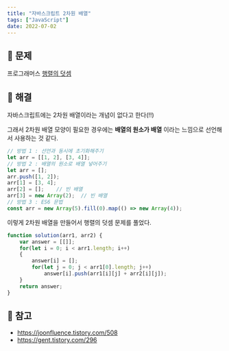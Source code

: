 ```yaml
---
title: "자바스크립트 2차원 배열"
tags: ["JavaScript"]
date: 2022-07-02
---
```


## 🌟 문제

프로그래머스 [행렬의 덧셈](https://programmers.co.kr/learn/courses/30/lessons/12950)

## 🌟 해결

자바스크립트에는 2차원 배열이라는 개념이 없다고 한다(!!)

그래서 2차원 배열 모양이 필요한 경우에는 **배열의 원소가 배열** 이라는 느낌으로 선언해서 사용하는 것 같다.

```javascript
// 방법 1 : 선언과 동시에 초기화해주기
let arr = [[1, 2], [3, 4]];
// 방법 2 : 배열의 원소로 배열 넣어주기
let arr = [];
arr.push([1, 2]);
arr[1] = [3, 4];
arr[2] = [];	// 빈 배열
arr[3] = new Array(2);	// 빈 배열
// 방법 3 : ES6 문법
const arr = new Array(5).fill(0).map(() => new Array(4));
```

이렇게 2차원 배열을 만들어서 행렬의 덧셈 문제를 풀었다.

```javascript
function solution(arr1, arr2) {
    var answer = [[]];
    for(let i = 0; i < arr1.length; i++)
    {
        answer[i] = [];
        for(let j = 0; j < arr1[0].length; j++)
            answer[i].push(arr1[i][j] + arr2[i][j]);
    }
    return answer;
}
```

## 🌟 참고

- <https://joonfluence.tistory.com/508>
- <https://gent.tistory.com/296>